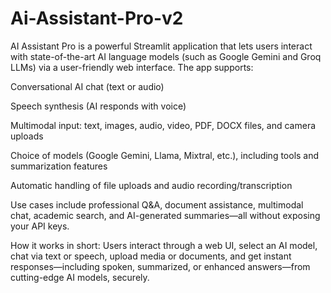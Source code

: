 # Ai-Assistant-Pro-v2

AI Assistant Pro is a powerful Streamlit application that lets users interact with state-of-the-art AI language models (such as Google Gemini and Groq LLMs) via a user-friendly web interface. The app supports:

Conversational AI chat (text or audio)

Speech synthesis (AI responds with voice)

Multimodal input: text, images, audio, video, PDF, DOCX files, and camera uploads

Choice of models (Google Gemini, Llama, Mixtral, etc.), including tools and summarization features

Automatic handling of file uploads and audio recording/transcription

Use cases include professional Q&A, document assistance, multimodal chat, academic search, and AI-generated summaries—all without exposing your API keys.

How it works in short:
Users interact through a web UI, select an AI model, chat via text or speech, upload media or documents, and get instant responses—including spoken, summarized, or enhanced answers—from cutting-edge AI models, securely.